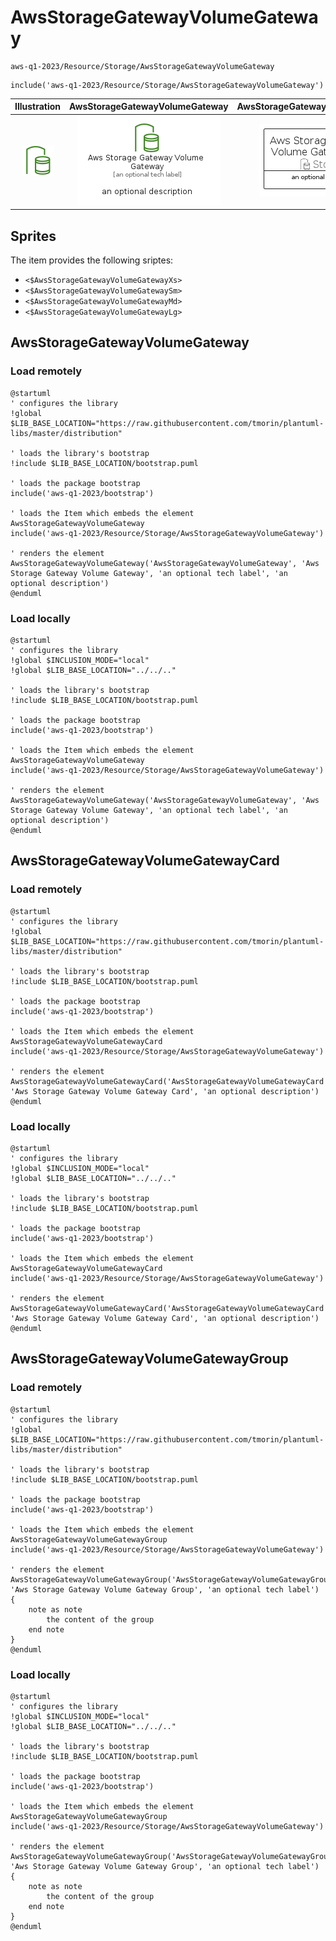 # AwsStorageGatewayVolumeGateway


```text
aws-q1-2023/Resource/Storage/AwsStorageGatewayVolumeGateway
```

```text
include('aws-q1-2023/Resource/Storage/AwsStorageGatewayVolumeGateway')
```



| Illustration | AwsStorageGatewayVolumeGateway | AwsStorageGatewayVolumeGatewayCard | AwsStorageGatewayVolumeGatewayGroup |
| :---: | :---: | :---: | :---: |
| ![illustration for Illustration](../../../aws-q1-2023/Resource/Storage/AwsStorageGatewayVolumeGateway.png) | ![illustration for AwsStorageGatewayVolumeGateway](../../../aws-q1-2023/Resource/Storage/AwsStorageGatewayVolumeGateway.Local.png) | ![illustration for AwsStorageGatewayVolumeGatewayCard](../../../aws-q1-2023/Resource/Storage/AwsStorageGatewayVolumeGatewayCard.Local.png) | ![illustration for AwsStorageGatewayVolumeGatewayGroup](../../../aws-q1-2023/Resource/Storage/AwsStorageGatewayVolumeGatewayGroup.Local.png) |



## Sprites
The item provides the following sriptes:

- `<$AwsStorageGatewayVolumeGatewayXs>`
- `<$AwsStorageGatewayVolumeGatewaySm>`
- `<$AwsStorageGatewayVolumeGatewayMd>`
- `<$AwsStorageGatewayVolumeGatewayLg>`





## AwsStorageGatewayVolumeGateway

### Load remotely
```plantuml
@startuml
' configures the library
!global $LIB_BASE_LOCATION="https://raw.githubusercontent.com/tmorin/plantuml-libs/master/distribution"

' loads the library's bootstrap
!include $LIB_BASE_LOCATION/bootstrap.puml

' loads the package bootstrap
include('aws-q1-2023/bootstrap')

' loads the Item which embeds the element AwsStorageGatewayVolumeGateway
include('aws-q1-2023/Resource/Storage/AwsStorageGatewayVolumeGateway')

' renders the element
AwsStorageGatewayVolumeGateway('AwsStorageGatewayVolumeGateway', 'Aws Storage Gateway Volume Gateway', 'an optional tech label', 'an optional description')
@enduml
```

### Load locally
```plantuml
@startuml
' configures the library
!global $INCLUSION_MODE="local"
!global $LIB_BASE_LOCATION="../../.."

' loads the library's bootstrap
!include $LIB_BASE_LOCATION/bootstrap.puml

' loads the package bootstrap
include('aws-q1-2023/bootstrap')

' loads the Item which embeds the element AwsStorageGatewayVolumeGateway
include('aws-q1-2023/Resource/Storage/AwsStorageGatewayVolumeGateway')

' renders the element
AwsStorageGatewayVolumeGateway('AwsStorageGatewayVolumeGateway', 'Aws Storage Gateway Volume Gateway', 'an optional tech label', 'an optional description')
@enduml
```

## AwsStorageGatewayVolumeGatewayCard

### Load remotely
```plantuml
@startuml
' configures the library
!global $LIB_BASE_LOCATION="https://raw.githubusercontent.com/tmorin/plantuml-libs/master/distribution"

' loads the library's bootstrap
!include $LIB_BASE_LOCATION/bootstrap.puml

' loads the package bootstrap
include('aws-q1-2023/bootstrap')

' loads the Item which embeds the element AwsStorageGatewayVolumeGatewayCard
include('aws-q1-2023/Resource/Storage/AwsStorageGatewayVolumeGateway')

' renders the element
AwsStorageGatewayVolumeGatewayCard('AwsStorageGatewayVolumeGatewayCard', 'Aws Storage Gateway Volume Gateway Card', 'an optional description')
@enduml
```

### Load locally
```plantuml
@startuml
' configures the library
!global $INCLUSION_MODE="local"
!global $LIB_BASE_LOCATION="../../.."

' loads the library's bootstrap
!include $LIB_BASE_LOCATION/bootstrap.puml

' loads the package bootstrap
include('aws-q1-2023/bootstrap')

' loads the Item which embeds the element AwsStorageGatewayVolumeGatewayCard
include('aws-q1-2023/Resource/Storage/AwsStorageGatewayVolumeGateway')

' renders the element
AwsStorageGatewayVolumeGatewayCard('AwsStorageGatewayVolumeGatewayCard', 'Aws Storage Gateway Volume Gateway Card', 'an optional description')
@enduml
```

## AwsStorageGatewayVolumeGatewayGroup

### Load remotely
```plantuml
@startuml
' configures the library
!global $LIB_BASE_LOCATION="https://raw.githubusercontent.com/tmorin/plantuml-libs/master/distribution"

' loads the library's bootstrap
!include $LIB_BASE_LOCATION/bootstrap.puml

' loads the package bootstrap
include('aws-q1-2023/bootstrap')

' loads the Item which embeds the element AwsStorageGatewayVolumeGatewayGroup
include('aws-q1-2023/Resource/Storage/AwsStorageGatewayVolumeGateway')

' renders the element
AwsStorageGatewayVolumeGatewayGroup('AwsStorageGatewayVolumeGatewayGroup', 'Aws Storage Gateway Volume Gateway Group', 'an optional tech label') {
    note as note
        the content of the group
    end note
}
@enduml
```

### Load locally
```plantuml
@startuml
' configures the library
!global $INCLUSION_MODE="local"
!global $LIB_BASE_LOCATION="../../.."

' loads the library's bootstrap
!include $LIB_BASE_LOCATION/bootstrap.puml

' loads the package bootstrap
include('aws-q1-2023/bootstrap')

' loads the Item which embeds the element AwsStorageGatewayVolumeGatewayGroup
include('aws-q1-2023/Resource/Storage/AwsStorageGatewayVolumeGateway')

' renders the element
AwsStorageGatewayVolumeGatewayGroup('AwsStorageGatewayVolumeGatewayGroup', 'Aws Storage Gateway Volume Gateway Group', 'an optional tech label') {
    note as note
        the content of the group
    end note
}
@enduml
```

